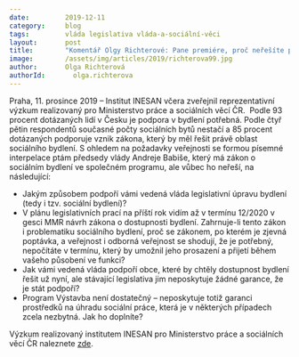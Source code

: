 ```yaml
---
date:         2019-12-11
category:     blog
tags:         vláda legislativa vláda-a-sociální-věci
layout:       post
title:        "Komentář Olgy Richterové: Pane premiére, proč neřešíte palčivý problém s dostupným a obecním bydlením?"
image:        /assets/img/articles/2019/richterova99.jpg
author:       Olga Richterová
authorId:       olga.richterova
---
```


Praha, 11. prosince 2019 – Institut INESAN včera zveřejnil reprezentativní výzkum realizovaný pro Ministerstvo práce a sociálních věcí ČR.  Podle 93 procent dotázaných lidí v Česku je podpora v bydlení potřebná. Podle čtyř pětin respondentů současné počty sociálních bytů nestačí a 85 procent dotázaných podporuje vznik zákona, který by měl řešit právě oblast sociálního bydlení. S ohledem na požadavky veřejnosti se formou písemné interpelace ptám předsedy vlády Andreje Babiše, který má zákon o sociálním bydlení ve společném programu, ale vůbec ho neřeší, na následující:        
* Jakým způsobem podpoří vámi vedená vláda legislativní úpravu bydlení (tedy i tzv. sociální bydlení)?        
* V plánu legislativních prací na příští rok vidím až v termínu 12/2020 v gesci MMR návrh zákona o dostupnosti bydlení. Zahrnuje-li tento zákon i problematiku sociálního bydlení, proč se zákonem, po kterém je zjevná poptávka, a veřejnost i odborná veřejnost se shodují, že je potřebný, nepočítáte v termínu, který by umožnil jeho prosazení a přijetí během vašeho působení ve funkci?
* Jak vámi vedená vláda podpoří obce, které by chtěly dostupnost bydlení řešit už nyní, ale stávající legislativa jim neposkytuje žádné garance, že je stát podpoří?     
* Program Výstavba není dostatečný – neposkytuje totiž garanci prostředků na úhradu sociální práce, která je v některých případech zcela nezbytná. Jak ho doplníte? 

Výzkum realizovaný institutem INESAN pro Ministerstvo práce a sociálních věcí ČR naleznete [zde](http://www.socialnibydleni.mpsv.cz/cs/novinky/218-vyzkum-sousedskych-vztahu-a-postoju-k-socialnimu-bydleni). 
